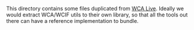 This directory contains some files duplicated from [WCA Live](https://github.com/thewca/wca-live/).
Ideally we would extract WCA/WCIF utils to their own library, so that all the tools out there can have a reference implementation to bundle.
